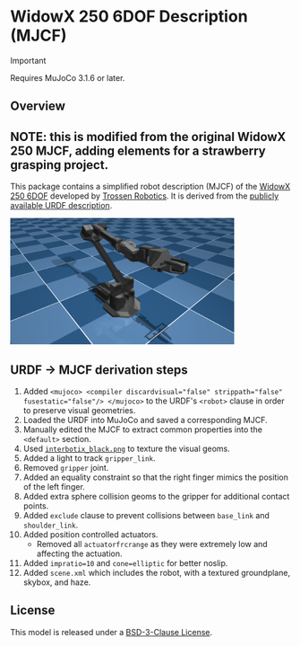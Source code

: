 # WidowX 250 6DOF Description (MJCF)

> [!IMPORTANT]
> Requires MuJoCo 3.1.6 or later.

## Overview

## NOTE: this is modified from the original WidowX 250 MJCF, adding elements for a strawberry grasping project.

This package contains a simplified robot description (MJCF) of the [WidowX 250 6DOF](https://www.trossenrobotics.com/widowx-250) developed by [Trossen Robotics](https://www.trossenrobotics.com/). It is derived from the [publicly available URDF description](https://github.com/Interbotix/interbotix_ros_manipulators/blob/main/interbotix_ros_xsarms/interbotix_xsarm_descriptions/urdf/wx250s.urdf.xacro).

<p float="left">
  <img src="wx250s.png" width="400">
</p>

## URDF → MJCF derivation steps

1. Added `<mujoco> <compiler discardvisual="false" strippath="false" fusestatic="false"/> </mujoco>` to the URDF's
   `<robot>` clause in order to preserve visual geometries.
2. Loaded the URDF into MuJoCo and saved a corresponding MJCF.
3. Manually edited the MJCF to extract common properties into the `<default>` section.
4. Used [`interbotix_black.png`](https://github.com/Interbotix/interbotix_ros_manipulators/blob/main/interbotix_ros_xsarms/interbotix_xsarm_descriptions/meshes/interbotix_black.png) to texture the visual geoms.
5. Added a light to track `gripper_link`.
6. Removed `gripper` joint.
7. Added an equality constraint so that the right finger mimics the position of the left finger.
8. Added extra sphere collision geoms to the gripper for additional contact points.
9. Added `exclude` clause to prevent collisions between `base_link` and `shoulder_link`.
10. Added position controlled actuators.
    * Removed all `actuatorfrcrange` as they were extremely low and affecting the actuation.
11. Added `impratio=10` and `cone=elliptic` for better noslip.
12. Added `scene.xml` which includes the robot, with a textured groundplane, skybox, and haze.

## License

This model is released under a [BSD-3-Clause License](LICENSE).
